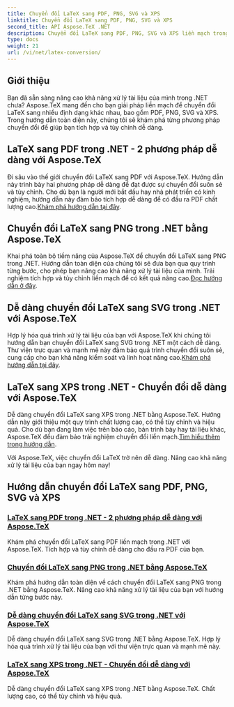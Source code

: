 ```yaml
---
title: Chuyển đổi LaTeX sang PDF, PNG, SVG và XPS
linktitle: Chuyển đổi LaTeX sang PDF, PNG, SVG và XPS
second_title: API Aspose.TeX .NET
description: Chuyển đổi LaTeX sang PDF, PNG, SVG và XPS liền mạch trong .NET với Aspose.TeX. Tích hợp dễ dàng cho đầu ra PDF chất lượng cao, tùy chỉnh.
type: docs
weight: 21
url: /vi/net/latex-conversion/
---
```

## Giới thiệu

Bạn đã sẵn sàng nâng cao khả năng xử lý tài liệu của mình trong .NET chưa? Aspose.TeX mang đến cho bạn giải pháp liền mạch để chuyển đổi LaTeX sang nhiều định dạng khác nhau, bao gồm PDF, PNG, SVG và XPS. Trong hướng dẫn toàn diện này, chúng tôi sẽ khám phá từng phương pháp chuyển đổi để giúp bạn tích hợp và tùy chỉnh dễ dàng.

## LaTeX sang PDF trong .NET - 2 phương pháp dễ dàng với Aspose.TeX

 Đi sâu vào thế giới chuyển đổi LaTeX sang PDF với Aspose.TeX. Hướng dẫn này trình bày hai phương pháp dễ dàng để đạt được sự chuyển đổi suôn sẻ và tùy chỉnh. Cho dù bạn là người mới bắt đầu hay nhà phát triển có kinh nghiệm, hướng dẫn này đảm bảo tích hợp dễ dàng để có đầu ra PDF chất lượng cao.[Khám phá hướng dẫn tại đây](./to-pdf/).

## Chuyển đổi LaTeX sang PNG trong .NET bằng Aspose.TeX

 Khai phá toàn bộ tiềm năng của Aspose.TeX để chuyển đổi LaTeX sang PNG trong .NET. Hướng dẫn toàn diện của chúng tôi sẽ đưa bạn qua quy trình từng bước, cho phép bạn nâng cao khả năng xử lý tài liệu của mình. Trải nghiệm tích hợp và tùy chỉnh liền mạch để có kết quả nâng cao.[Đọc hướng dẫn ở đây](./to-png/).

## Dễ dàng chuyển đổi LaTeX sang SVG trong .NET với Aspose.TeX

 Hợp lý hóa quá trình xử lý tài liệu của bạn với Aspose.TeX khi chúng tôi hướng dẫn bạn chuyển đổi LaTeX sang SVG trong .NET một cách dễ dàng. Thư viện trực quan và mạnh mẽ này đảm bảo quá trình chuyển đổi suôn sẻ, cung cấp cho bạn khả năng kiểm soát và linh hoạt nâng cao.[Khám phá hướng dẫn tại đây](./to-svg/).

## LaTeX sang XPS trong .NET - Chuyển đổi dễ dàng với Aspose.TeX

 Dễ dàng chuyển đổi LaTeX sang XPS trong .NET bằng Aspose.TeX. Hướng dẫn này giới thiệu một quy trình chất lượng cao, có thể tùy chỉnh và hiệu quả. Cho dù bạn đang làm việc trên báo cáo, bản trình bày hay tài liệu khác, Aspose.TeX đều đảm bảo trải nghiệm chuyển đổi liền mạch.[Tìm hiểu thêm trong hướng dẫn](./to-xps/).

Với Aspose.TeX, việc chuyển đổi LaTeX trở nên dễ dàng. Nâng cao khả năng xử lý tài liệu của bạn ngay hôm nay!
## Hướng dẫn chuyển đổi LaTeX sang PDF, PNG, SVG và XPS
### [LaTeX sang PDF trong .NET - 2 phương pháp dễ dàng với Aspose.TeX](./to-pdf/)
Khám phá chuyển đổi LaTeX sang PDF liền mạch trong .NET với Aspose.TeX. Tích hợp và tùy chỉnh dễ dàng cho đầu ra PDF của bạn.
### [Chuyển đổi LaTeX sang PNG trong .NET bằng Aspose.TeX](./to-png/)
Khám phá hướng dẫn toàn diện về cách chuyển đổi LaTeX sang PNG trong .NET bằng Aspose.TeX. Nâng cao khả năng xử lý tài liệu của bạn với hướng dẫn từng bước này.
### [Dễ dàng chuyển đổi LaTeX sang SVG trong .NET với Aspose.TeX](./to-svg/)
Dễ dàng chuyển đổi LaTeX sang SVG trong .NET bằng Aspose.TeX. Hợp lý hóa quá trình xử lý tài liệu của bạn với thư viện trực quan và mạnh mẽ này.
### [LaTeX sang XPS trong .NET - Chuyển đổi dễ dàng với Aspose.TeX](./to-xps/)
Dễ dàng chuyển đổi LaTeX sang XPS trong .NET bằng Aspose.TeX. Chất lượng cao, có thể tùy chỉnh và hiệu quả.